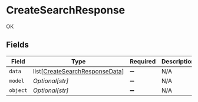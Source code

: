 # CreateSearchResponse

OK


## Fields

| Field                                                                             | Type                                                                              | Required                                                                          | Description                                                                       |
| --------------------------------------------------------------------------------- | --------------------------------------------------------------------------------- | --------------------------------------------------------------------------------- | --------------------------------------------------------------------------------- |
| `data`                                                                            | list[[CreateSearchResponseData](../../models/shared/createsearchresponsedata.md)] | :heavy_minus_sign:                                                                | N/A                                                                               |
| `model`                                                                           | *Optional[str]*                                                                   | :heavy_minus_sign:                                                                | N/A                                                                               |
| `object`                                                                          | *Optional[str]*                                                                   | :heavy_minus_sign:                                                                | N/A                                                                               |